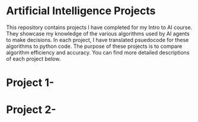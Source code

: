 # Artificial Intelligence Projects
This repository contains projects I have completed for my Intro to AI course. They showcase my knowledge of the various algorithms used by AI agents to make decisions. In
each project, I have translated psuedocode for these algorithms to python code. The purpose of these projects is to compare algorithm efficiency and accuracy. You can 
find more detailed descriptions of each project below.

# Project 1- 

# Project 2- 
